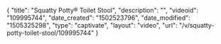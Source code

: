 {
    "title": "Squatty Potty&reg; Toilet Stool",
    "description": "",
    "videoid": "109995744",
    "date_created": "1502523796",
    "date_modified": "1505325298",
    "type": "captivate",
    "layout": "video",
    "url": "\/v\/squatty-potty-toilet-stool\/109995744"
}
